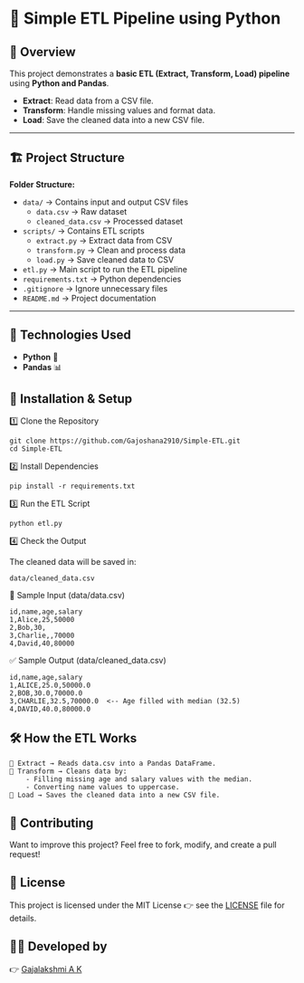 # 📌 Simple ETL Pipeline using Python

## 📖 Overview  
This project demonstrates a **basic ETL (Extract, Transform, Load) pipeline** using **Python and Pandas**.  

- **Extract**: Read data from a CSV file.  
- **Transform**: Handle missing values and format data.  
- **Load**: Save the cleaned data into a new CSV file.  

---
## 🏗️ Project Structure  

**Folder Structure:**
- `data/` → Contains input and output CSV files  
  - `data.csv` → Raw dataset  
  - `cleaned_data.csv` → Processed dataset  
- `scripts/` → Contains ETL scripts  
  - `extract.py` → Extract data from CSV  
  - `transform.py` → Clean and process data  
  - `load.py` → Save cleaned data to CSV  
- `etl.py` → Main script to run the ETL pipeline  
- `requirements.txt` → Python dependencies  
- `.gitignore` → Ignore unnecessary files  
- `README.md` → Project documentation  
---

## 🔧 Technologies Used  
- **Python** 🐍  
- **Pandas** 📊  


## 📜 Installation & Setup  

1️⃣ Clone the Repository  
```
git clone https://github.com/Gajoshana2910/Simple-ETL.git
cd Simple-ETL
```
2️⃣ Install Dependencies
```
pip install -r requirements.txt
```
3️⃣ Run the ETL Script
```
python etl.py
```
4️⃣ Check the Output

The cleaned data will be saved in:
```
data/cleaned_data.csv
```
📄 Sample Input (data/data.csv)
```
id,name,age,salary
1,Alice,25,50000
2,Bob,30,
3,Charlie,,70000
4,David,40,80000
```
✅ Sample Output (data/cleaned_data.csv)
```
id,name,age,salary
1,ALICE,25.0,50000.0
2,BOB,30.0,70000.0
3,CHARLIE,32.5,70000.0  <-- Age filled with median (32.5)
4,DAVID,40.0,80000.0
```
## 🛠 How the ETL Works
```
🔹 Extract → Reads data.csv into a Pandas DataFrame.
🔹 Transform → Cleans data by:
    - Filling missing age and salary values with the median.
    - Converting name values to uppercase.
🔹 Load → Saves the cleaned data into a new CSV file.
```
## 📌 Contributing

Want to improve this project? Feel free to fork, modify, and create a pull request!

## 📜 License

This project is licensed under the MIT License 
👉 see the [LICENSE](https://github.com/Gajoshana2910/Simple-ETL/blob/main/LICENSE) file for details.  

## 👨‍💻 Developed by

👉 [Gajalakshmi A K](https://github.com/Gajoshana2910)
